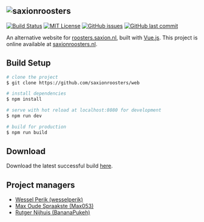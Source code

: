 ![saxionroosters](http://saxionroosters.nl/static/img/saxionroosters-logo-text-v4.png)
-----

[![Build Status](http://jenkins.perik.me/job/saxionroosters/badge/icon)](http://jenkins.perik.me/job/saxionroosters/)
[![MIT License](https://img.shields.io/badge/license-MIT-blue.svg)](https://github.com/wesselperik/saxionroosters/blob/master/LICENSE)
[![GitHub issues](https://img.shields.io/github/issues/saxionroosters/web.svg)](https://github.com/saxionroosters/web/issues?q=is%3Aopen+is%3Aissue)
[![GitHub last commit](https://img.shields.io/github/last-commit/saxionroosters/web.svg)](https://github.com/saxionroosters/web/commits)

An alternative website for [roosters.saxion.nl](http://roosters.saxion.nl/), built with [Vue.js](https://vuejs.org/).
This project is online available at [saxionroosters.nl](http://saxionroosters.nl/).

## Build Setup

``` bash
# clone the project
$ git clone https://github.com/saxionroosters/web

# install dependencies
$ npm install

# serve with hot reload at localhost:8080 for development
$ npm run dev

# build for production
$ npm run build
```

## Download

Download the latest successful build [here](http://jenkins.perik.me/job/saxionroosters/lastSuccessfulBuild/artifact/dist.tar.gz).

## Project managers

- [Wessel Perik (wesselperik)](https://github.com/wesselperik)
- [Max Oude Spraakste (Max053)](https://github.com/Max053)
- [Rutger Nijhuis (BananaPukeh)](https://github.com/BananaPukeh)
